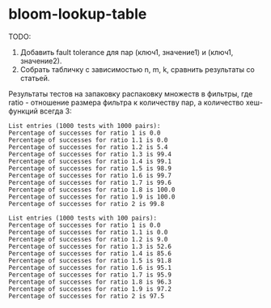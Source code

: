 # bloom-lookup-table

TODO: 
1. Добавить fault tolerance для пар (ключ1, значение1) и (ключ1, значение2).
2. Собрать табличку с зависимостью n, m, k, сравнить результаты со статьей.

Результаты тестов на запаковку распаковку множеств в фильтры, где ratio - отношение размера фильтра к количеству пар, а количество хеш-функций всегда 3:

```
List entries (1000 tests with 1000 pairs):
Percentage of successes for ratio 1 is 0.0
Percentage of successes for ratio 1.1 is 0.0
Percentage of successes for ratio 1.2 is 5.4
Percentage of successes for ratio 1.3 is 99.4
Percentage of successes for ratio 1.4 is 99.1
Percentage of successes for ratio 1.5 is 98.9
Percentage of successes for ratio 1.6 is 99.7
Percentage of successes for ratio 1.7 is 99.6
Percentage of successes for ratio 1.8 is 100.0
Percentage of successes for ratio 1.9 is 100.0
Percentage of successes for ratio 2 is 99.8

List entries (1000 tests with 100 pairs):
Percentage of successes for ratio 1 is 0.0
Percentage of successes for ratio 1.1 is 0.0
Percentage of successes for ratio 1.2 is 9.0
Percentage of successes for ratio 1.3 is 52.6
Percentage of successes for ratio 1.4 is 85.6
Percentage of successes for ratio 1.5 is 91.8
Percentage of successes for ratio 1.6 is 95.1
Percentage of successes for ratio 1.7 is 95.9
Percentage of successes for ratio 1.8 is 96.3
Percentage of successes for ratio 1.9 is 97.2
Percentage of successes for ratio 2 is 97.5
```
